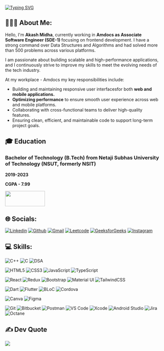[![Typing SVG](https://readme-typing-svg.demolab.com?font=Montserrat&weight=700&size=50&pause=1000&color=3CBDB1&background=1A1B27&center=true&vCenter=true&width=1050&height=150&lines=Hey!+I+am+Akash+Midha;NSUT'23,+SDE-1+at+Amdocs)](https://git.io/typing-svg)

## 🧑🏻‍💻 About Me:
<p>Hello, I'm <strong>Akash Midha</strong>, currently working in <strong>Amdocs as Associate Software Engineer (SDE-1) </strong>focusing on frontend development. I have a strong command over Data Structures and Algorithms and had solved more than 500 problems across various platforms.

<p>
  I am passionate about building scalable and high-performance applications, and I continuously strive to improve my skills to meet the evolving needs of the tech industry.
</p>

<p>
  At my workplace - Amdocs my key responsibilities include:
</p>
<ul>
  <li>Building and maintaining responsive user interfacesfor both <strong>web and mobile applications.</strong></li>
  <li><strong>Optimizing performance</strong> to ensure smooth user experience across web and mobile platforms.</li>
  <li>Collaborating with cross-functional teams to deliver high-quality features.</li>
  <li>Ensuring clean, efficient, and maintainable code to support long-term project goals.</li>
</ul>
 </p>

## 🎓 Education

### Bachelor of Technology (B.Tech) from Netaji Subhas University of Technology (NSUT, formerly NSIT)
<p><strong>2019-2023</strong></p>
<p><strong>CGPA - 7.99</strong></p>

         
<div>              
<a href="https://drive.google.com/file/d/1Q9zQHxcprC0YZvVfJfC9vxNGBM5eCZBP/view?usp=drive_link" target="_blank">
    <img src="https://img.shields.io/badge/resume-329d93?style=for-the-badge&logo=resume&logoColor=white" width="130" height="50" />
  </a>
</div>

## 🌐 Socials:
<p align="left">
  <a href="https://www.linkedin.com/in/akashmidha"><img alt="Linkedin" title="Akash Midha Linkedin" src="https://img.shields.io/badge/LinkedIn-0077B5?style=for-the-badge&logo=linkedin&logoColor=white"></a>
  <a href="https://github.com/akash-midha"><img alt="Github" title="Akash Midha Github" src="https://img.shields.io/badge/GitHub-100000?style=for-the-badge&logo=github&logoColor=white"></a>
  <a href="mailto:akashmidha24@gmail.com"><img alt="Gmail" title="Akash Midha Gmail" src="https://img.shields.io/badge/Gmail-D14836?style=for-the-badge&logo=gmail&logoColor=white"></a>
  <a href="https://leetcode.com/u/akash_midha/"><img alt="Leetcode" title="Akash Midha LeetCode" src="https://img.shields.io/badge/LeetCode-F7C11B?style=for-the-badge&logo=leet-code&logoColor=black"></a>
  <a href="https://www.geeksforgeeks.org/user/akashmidha80/"><img alt="GeeksforGeeks" title="Akash Midha GeeksforGeeks" src="https://img.shields.io/badge/GeeksforGeeks-0A0A0A?style=for-the-badge&logo=geeksforgeeks&logoColor=white"></a>
  <a href="https://www.instagram.com/aakash_midha/"><img alt="Instagram" title="Vaibhav Mishra Instagram" src="https://img.shields.io/badge/Instagram-E4405F?style=for-the-badge&logo=instagram&logoColor=white"></a>

</p>


## 💻 Skills:
![C++](https://img.shields.io/badge/c++-%2300599C.svg?style=for-the-badge&logo=c%2B%2B&logoColor=white)
![C](https://img.shields.io/badge/-C-%2300599C.svg?style=for-the-badge&logo=c&logoColor=white)
![DSA](https://img.shields.io/badge/-DSA-%2300A9E0.svg?style=for-the-badge&logo=github&logoColor=white)

![HTML5](https://img.shields.io/badge/html5-%23E34F26.svg?style=for-the-badge&logo=html5&logoColor=white)
![CSS3](https://img.shields.io/badge/css3-%231572B6.svg?style=for-the-badge&logo=css3&logoColor=white)
![JavaScript](https://img.shields.io/badge/javascript-%23323330.svg?style=for-the-badge&logo=javascript&logoColor=%23F7DF1E)
![TypeScript](https://img.shields.io/badge/typescript-%23007ACC.svg?style=for-the-badge&logo=typescript&logoColor=white)

![React](https://img.shields.io/badge/react-%2320232a.svg?style=for-the-badge&logo=react&logoColor=%2361DAFB)
![Redux](https://img.shields.io/badge/Redux-%23064B82.svg?style=for-the-badge&logo=redux&logoColor=white)
![Bootstrap](https://img.shields.io/badge/Bootstrap-%23563D7C.svg?style=for-the-badge&logo=bootstrap&logoColor=white)
![Material UI](https://img.shields.io/badge/Material%20UI-%23008B8B.svg?style=for-the-badge&logo=material-ui&logoColor=white)
![TailwindCSS](https://img.shields.io/badge/tailwindcss-%2338B2AC.svg?style=for-the-badge&logo=tailwind-css&logoColor=white)

![Dart](https://img.shields.io/badge/Dart-%230175C2.svg?style=for-the-badge&logo=dart&logoColor=white)
![Flutter](https://img.shields.io/badge/Flutter-%2302569B.svg?style=for-the-badge&logo=flutter&logoColor=white)
![BLoC](https://img.shields.io/badge/BLoC-%230175C2.svg?style=for-the-badge&logo=dart&logoColor=white)
![Cordova](https://img.shields.io/badge/Cordova-%23E8E8E8.svg?style=for-the-badge&logo=apache-cordova&logoColor=black)

![Canva](https://img.shields.io/badge/Canva-%2300C4CC.svg?style=for-the-badge&logo=Canva&logoColor=white)
![Figma](https://img.shields.io/badge/figma-%23F24E1E.svg?style=for-the-badge&logo=figma&logoColor=white)

![Git](https://img.shields.io/badge/Git-%23F05032.svg?style=for-the-badge&logo=git&logoColor=white)
![Bitbucket](https://img.shields.io/badge/Bitbucket-%230047A3.svg?style=for-the-badge&logo=bitbucket&logoColor=white)
![Postman](https://img.shields.io/badge/Postman-%23FF6C37.svg?style=for-the-badge&logo=postman&logoColor=white)
![VS Code](https://img.shields.io/badge/VS%20Code-%23007ACC.svg?style=for-the-badge&logo=visual-studio-code&logoColor=white)
![Xcode](https://img.shields.io/badge/Xcode-%23000000.svg?style=for-the-badge&logo=xcode&logoColor=white)
![Android Studio](https://img.shields.io/badge/Android%20Studio-%23000000.svg?style=for-the-badge&logo=android-studio&logoColor=white)
![Jira](https://img.shields.io/badge/Jira-%230A0A0A.svg?style=for-the-badge&logo=jira&logoColor=white)
![Octane](https://img.shields.io/badge/Octane-%2300B5E2.svg?style=for-the-badge&logo=octane&logoColor=white)


## ✍️ Dev Quote
![](https://quotes-github-readme.vercel.app/api?type=horizontal&theme=tokyonight)
